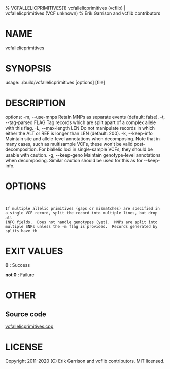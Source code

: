 % VCFALLELICPRIMITIVES(1) vcfallelicprimitives (vcflib) | vcfallelicprimitives (VCF unknown)
% Erik Garrison and vcflib contributors

# NAME

vcfallelicprimitives

# SYNOPSIS

usage: ./build/vcfallelicprimitives [options] [file]

# DESCRIPTION

options: -m, --use-mnps Retain MNPs as separate events (default: false). -t, --tag-parsed FLAG Tag records which are split apart of a complex allele with this flag. -L, --max-length LEN Do not manipulate records in which either the ALT or REF is longer than LEN (default: 200). -k, --keep-info Maintain site and allele-level annotations when decomposing. Note that in many cases, such as multisample VCFs, these won't be valid post-decomposition. For biallelic loci in single-sample VCFs, they should be usable with caution. -g, --keep-geno Maintain genotype-level annotations when decomposing. Similar caution should be used for this as for --keep-info.

# OPTIONS

```


If multiple allelic primitives (gaps or mismatches) are specified in
a single VCF record, split the record into multiple lines, but drop all
INFO fields.  Does not handle genotypes (yet).  MNPs are split into
multiple SNPs unless the -m flag is provided.  Records generated by splits have th

```

# EXIT VALUES

**0**
: Success

**not 0**
: Failure

# OTHER

## Source code

[vcfallelicprimitives.cpp](https://github.com/vcflib/vcflib/blob/master/src/vcfallelicprimitives.cpp)

# LICENSE

Copyright 2011-2020 (C) Erik Garrison and vcflib contributors. MIT licensed.

<!--
  Created with ./scripts/bin2md.rb scripts/bin2md-template.erb
-->
